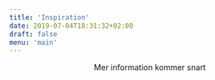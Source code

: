 ```yaml
---
title: 'Inspiration'
date: 2019-07-04T18:31:32+02:00
draft: false
menu: 'main'
---
```


<p style="text-align:center;">Mer information kommer snart</p>
